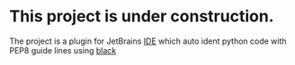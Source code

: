 # This project is under construction.

The project is a plugin for JetBrains [IDE](https://www.jetbrains.com/idea/) which auto ident python code with PEP8
guide lines using [black](https://github.com/psf/black)


